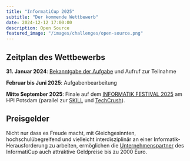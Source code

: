 ```yaml
---
title: "InformatiCup 2025"
subtitle: "Der kommende Wettbewerb"
date: 2024-12-12 17:00:00
description: Open Source
featured_image: "/images/challenges/open-source.png"
---
```


## Zeitplan des Wettbewerbs

**31\. Januar 2024**: [Bekanntgabe der Aufgabe](https://informaticup.gi.de/) und Aufruf zur Teilnahme

**Februar bis Juni 2025**: Aufgabenbearbeitung

**Mitte September 2025**: Finale auf dem [INFORMATIK FESTIVAL 2025](https://informatik2025.gi.de/) am HPI Potsdam (parallel zur [SKILL](https://skill.gi.de/) und [TechCrush](https://techcrush.org/)).

## Preisgelder

Nicht nur dass es Freude macht, mit Gleichgesinnten, hochschulübegreifend und vielleicht interdisziplinär an einer Informatik-Herausforderung zu arbeiten, ermöglichen die [Unternehmenspartner](/sponsors) des InformatiCup auch attraktive Geldpreise bis zu 2000 Euro.